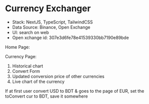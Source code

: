 # Currency Exchanger

- Stack: NextJS, TypeScript, TailwindCSS
- Data Source: Binance, Open Exchange
- UI: search on web
- Open xchange id: 307e3d6fe78e41539330bb7190e89bde

Home Page:

Currency Page:
1. Historical chart 
2. Convert Form 
3. Updated conversion price of other currencies 
4. Live chart of the currency

If at first user convert USD to BDT & goes to the page of EUR, set the toConvert cur to BDT, save it somewhere
